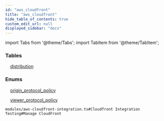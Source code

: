 ```yaml
---
id: "aws_cloudfront"
title: "aws_cloudfront"
hide_table_of_contents: true
custom_edit_url: null
displayed_sidebar: "docs"
---
```


import Tabs from '@theme/Tabs';
import TabItem from '@theme/TabItem';

<Tabs queryString="view">
  <TabItem value="components" label="Components" default>

### Tables

    [distribution](../../aws/tables/aws_cloudfront_entity_distribution.Distribution)

### Enums
    [origin_protocol_policy](../../aws/enums/aws_cloudfront_entity_distribution.originProtocolPolicyEnum)

    [viewer_protocol_policy](../../aws/enums/aws_cloudfront_entity_distribution.viewerProtocolPolicyEnum)

</TabItem>
  <TabItem value="code-examples" label="Code examples">

```testdoc
modules/aws-cloudfront-integration.ts#Cloudfront Integration Testing#Manage CloudFront
```

</TabItem>
</Tabs>
